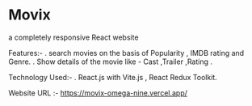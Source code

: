 # Movix
a completely responsive React website 

Features:-
  . search movies on the basis of Popularity , IMDB rating and  Genre.
  . Show details of the movie like - Cast ,Trailer ,Rating .

 Technology  Used:-
  . React.js with Vite.js , React Redux Toolkit.

  Website URL :- https://movix-omega-nine.vercel.app/
 
 

